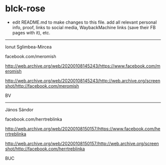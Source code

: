 # blck-rose

* edit README.md to make changes to this file. add all relevant personal info, proof, links to social media, WaybackMachine links (save their FB pages with it), etc.

---

Ionut Sglimbea-Mircea

facebook.com/meromish

http://web.archive.org/web/20200108145243/https://www.facebook.com/meromish

http://web.archive.org/web/20200108145243/http://web.archive.org/screenshot/http://facebook.com/meromish

BV

---

János Sándor

facebook.com/herrtreblinka

http://web.archive.org/web/20200108150157/https://www.facebook.com/herrtreblinka

http://web.archive.org/web/20200108150157/http://web.archive.org/screenshot/http://facebook.com/herrtreblinka

BUC
